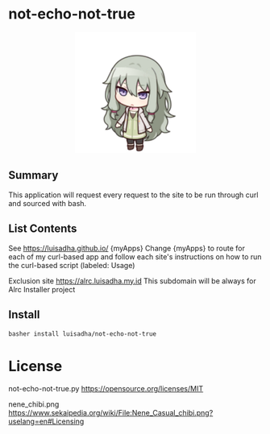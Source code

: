 # not-echo-not-true

<p align="center">
  <img src="./nene_chibi.png" alt="welcome">
</p>

## Summary

This application will request every request to the site to be run through curl and sourced with bash.

## List Contents

See https://luisadha.github.io/ {myApps} Change {myApps} to route for each of my curl-based app and follow each site's instructions on how to run the curl-based script (labeled: Usage)

Exclusion site https://alrc.luisadha.my.id This subdomain will be always for Alrc Installer project

## Install 
```sh
basher install luisadha/not-echo-not-true
```

# License
not-echo-not-true.py https://opensource.org/licenses/MIT

nene_chibi.png https://www.sekaipedia.org/wiki/File:Nene_Casual_chibi.png?uselang=en#Licensing
